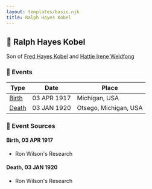 ```yaml
---
layout: templates/basic.njk
title: Ralph Hayes Kobel
---
```

## 🔵 Ralph Hayes Kobel

Son of [Fred Hayes Kobel](/people/1/1672312) and [Hattie Irene Weldfong](/people/5/59131944)

### 📆 Events

Type | Date | Place
------ | ------ | ------
[Birth](#event-7496d324-46b2-4d10-96ea-9de827d03ad8) | 03 APR 1917 | Michigan, USA
[Death](#event-f803040e-9e45-40cc-947d-8d19ebacf6b3) | 03 JAN 1920 | Otsego, Michigan, USA

### 📰 Event Sources

#### <a id="event-7496d324-46b2-4d10-96ea-9de827d03ad8"></a> Birth, 03 APR 1917
* Ron Wilson's Research

#### <a id="event-f803040e-9e45-40cc-947d-8d19ebacf6b3"></a> Death, 03 JAN 1920
* Ron Wilson's Research